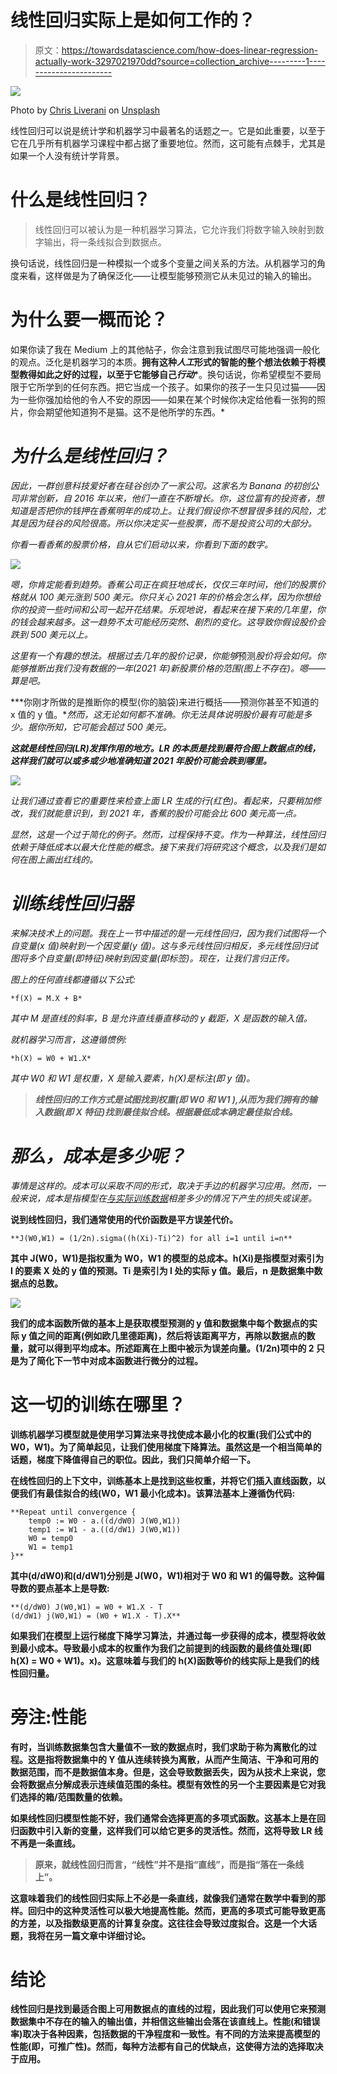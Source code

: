 # 线性回归实际上是如何工作的？

> 原文：<https://towardsdatascience.com/how-does-linear-regression-actually-work-3297021970dd?source=collection_archive---------1----------------------->

![](img/ff932c97dc158c9425016d48368cf2cb.png)

Photo by [Chris Liverani](https://unsplash.com/@chrisliverani?utm_source=medium&utm_medium=referral) on [Unsplash](https://unsplash.com?utm_source=medium&utm_medium=referral)

线性回归可以说是统计学和机器学习中最著名的话题之一。它是如此重要，以至于它在几乎所有机器学习课程中都占据了重要地位。然而，这可能有点棘手，尤其是如果一个人没有统计学背景。

# 什么是线性回归？

> 线性回归可以被认为是一种机器学习算法，它允许我们将数字输入映射到数字输出，将一条线拟合到数据点。

换句话说，线性回归是一种模拟一个或多个变量之间关系的方法。从机器学习的角度来看，这样做是为了确保泛化——让模型能够预测它从未见过的输入的输出。

# 为什么要一概而论？

如果你读了我在 Medium 上的其他帖子，你会注意到我试图尽可能地强调一般化的观点。泛化是机器学习的本质。**拥有这种*人工*形式的智能的整个想法依赖于将模型教得如此之好的过程，以至于它能够自己*行动****。换句话说，你希望模型不要局限于它所学到的任何东西。把它当成一个孩子。如果你的孩子一生只见过猫——因为一些你强加给他的令人不安的原因——如果在某个时候你决定给他看一张狗的照片，你会期望他知道狗不是猫。这不是他所学的东西。*

# *为什么是线性回归？*

*因此，一群创意科技爱好者在硅谷创办了一家公司。这家名为 Banana 的初创公司非常创新，自 2016 年以来，他们一直在不断增长。你，这位富有的投资者，想知道是否把你的钱押在香蕉明年的成功上。让我们假设你不想冒很多钱的风险，尤其是因为硅谷的风险很高。所以你决定买一些股票，而不是投资公司的大部分。*

*你看一看香蕉的股票价格，自从它们启动以来，你看到下面的数字。*

*![](img/ff4d282b9a71c721686b2146628a5525.png)*

*嗯，你肯定能看到趋势。香蕉公司正在疯狂地成长，仅仅三年时间，他们的股票价格就从 100 美元涨到 500 美元。你只关心 2021 年的价格会怎么样，因为你想给你的投资一些时间和公司一起开花结果。乐观地说，看起来在接下来的几年里，你的钱会越来越多。这一趋势不太可能经历突然、剧烈的变化。这导致你假设股价会跌到 500 美元以上。*

*这里有一个有趣的想法。根据过去几年的股价记录，你能够*预测*股价将会如何。你能够推断出我们没有数据的一年(2021 年)新股票价格的范围(图上不存在)。嗯——算是吧。*

***你刚才所做的是推断你的模型(你的脑袋)来进行概括——预测你甚至不知道的 x 值的 y 值。**然而，这无论如何都不准确。你无法具体说明股价最有可能是多少。据你所知，它可能会超过 500 美元。*

***这就是线性回归(LR)发挥作用的地方。LR 的本质是找到最符合图上数据点的线，这样我们就可以或多或少地准确知道 2021 年股价可能会跌到哪里。***

*![](img/3d657c2e72841bec1d559d76b65f34b6.png)*

*让我们通过查看它的重要性来检查上面 LR 生成的行(红色)。看起来，只要稍加修改，我们就能意识到，到 2021 年，香蕉的股价可能会比 600 美元高一点。*

*显然，这是一个过于简化的例子。然而，过程保持不变。作为一种算法，线性回归依赖于降低成本以最大化性能的概念。接下来我们将研究这个概念，以及我们是如何在图上画出红线的。*

# *训练线性回归器*

*来解决技术上的问题。我在上一节中描述的是一元线性回归，因为我们试图将一个自变量(x 值)映射到一个因变量(y 值)。这与多元线性回归相反，多元线性回归试图将多个自变量(即特征)映射到因变量(即标签)。现在，让我们言归正传。*

*图上的任何直线都遵循以下公式:*

```
*f(X) = M.X + B*
```

*其中 M 是直线的斜率，B 是允许直线垂直移动的 y 截距，X 是函数的输入值。*

*就机器学习而言，这遵循惯例:*

```
*h(X) = W0 + W1.X*
```

*其中 W0 和 W1 是权重，X 是输入要素，h(X)是标注(即 y 值)。*

> ***线性回归的工作方式是试图找到权重(即 W0 和 W1 ),从而为我们拥有的输入数据(即 X 特征)找到最佳拟合线。根据最低成本确定最佳拟合线。***

# *那么，成本是多少呢？*

*事情是这样的。成本可以采取不同的形式，取决于手边的机器学习应用。然而，一般来说，成本是指模型在[*与实际训练数据*](https://medium.com/datadriveninvestor/what-are-training-validation-and-test-data-sets-in-machine-learning-d1dd1ab09bae)*相差多少的情况下产生的损失或误差。**

**说到线性回归，我们通常使用的代价函数是平方误差代价。**

```
**J(W0,W1) = (1/2n).sigma((h(Xi)-Ti)^2) for all i=1 until i=n**
```

**其中 J(W0，W1)是指权重为 W0，W1 的模型的总成本。h(Xi)是指模型对索引为 I 的要素 X 处的 y 值的预测。Ti 是索引为 I 处的实际 y 值。最后，n 是数据集中数据点的总数。**

**![](img/9114c358c73a994845e6b26230d7a4bb.png)**

**我们的成本函数所做的基本上是获取模型预测的 y 值和数据集中每个数据点的实际 y 值之间的距离(例如欧几里德距离)，然后将该距离平方，再除以数据点的数量，就可以得到平均成本。所述距离在上图中被示为误差向量。(1/2n)项中的 2 只是为了简化下一节中对成本函数进行微分的过程。**

# **这一切的训练在哪里？**

**训练机器学习模型就是使用学习算法来寻找使成本最小化的权重(我们公式中的 W0，W1)。为了简单起见，让我们使用梯度下降算法。虽然这是一个相当简单的话题，梯度下降值得自己的职位。因此，我们只简单介绍一下。**

**在线性回归的上下文中，训练基本上是找到这些权重，并将它们插入直线函数，以便我们有最佳拟合的线(W0，W1 最小化成本)。该算法基本上遵循伪代码:**

```
**Repeat until convergence {
    temp0 := W0 - a.((d/dW0) J(W0,W1))
    temp1 := W1 - a.((d/dW1) J(W0,W1))
    W0 = temp0
    W1 = temp1
}**
```

**其中(d/dW0)和(d/dW1)分别是 J(W0，W1)相对于 W0 和 W1 的偏导数。这种偏导数的要点基本上是导数:**

```
**(d/dW0) J(W0,W1) = W0 + W1.X - T
(d/dW1) j(W0,W1) = (W0 + W1.X - T).X**
```

**如果我们在模型上运行梯度下降学习算法，并通过每一步获得的成本，模型将收敛到最小成本。导致最小成本的权重作为我们之前提到的线函数的最终值处理(即 h(X) = W0 + W1)。x)。这意味着与我们的 h(X)函数等价的线实际上是我们的线性回归量。**

# **旁注:性能**

**有时，当训练数据集包含大量值不一致的数据点时，我们求助于称为离散化的过程。这是指将数据集中的 Y 值从连续转换为离散，从而产生简洁、干净和可用的数据范围，而不是数据值本身。但是，这会导致数据丢失，因为从技术上来说，您会将数据点分解成表示连续值范围的条柱。模型有效性的另一个主要因素是它对我们选择的箱/范围数量的依赖。**

**如果线性回归模型性能不好，我们通常会选择更高的多项式函数。这基本上是在回归函数中引入新的变量，这样我们可以给它更多的灵活性。然而，这将导致 LR 线不再是一条直线。**

> ****原来，就线性回归而言，“线性”并不是指“直线”，而是指“落在一条线上”。****

**这意味着我们的线性回归实际上不必是一条直线，就像我们通常在数学中看到的那样。回归中的这种灵活性可以极大地提高性能。然而，更高的多项式可能导致更高的方差，以及指数级更高的计算复杂度。这往往会导致过度拟合。这是一个大话题，我将在另一篇文章中详细讨论。**

# **结论**

**线性回归是找到最适合图上可用数据点的直线的过程，因此我们可以使用它来预测数据集中不存在的输入的输出值，并相信这些输出会落在该直线上。性能(和错误率)取决于各种因素，包括数据的干净程度和一致性。有不同的方法来提高模型的性能(即，可推广性)。然而，每种方法都有自己的优缺点，这使得方法的选择取决于应用。**